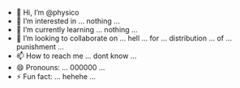 - 👋 Hi, I’m @physico
- 👀 I’m interested in ... nothing ...
- 🌱 I’m currently learning ... nothing ...
- 💞️ I’m looking to collaborate on ... hell ... for ... distribution ... of ... punishment ...
- 📫 How to reach me ... dont know ...
- 😄 Pronouns: ... 000000 ...
- ⚡ Fun fact: ... hehehe ...
